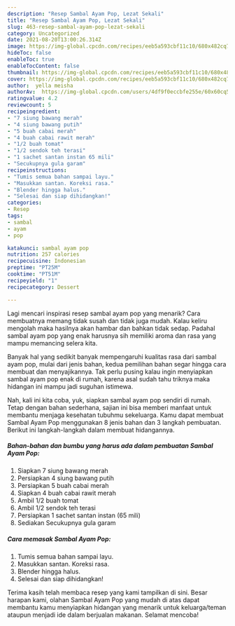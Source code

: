 ```yaml
---
description: "Resep Sambal Ayam Pop, Lezat Sekali"
title: "Resep Sambal Ayam Pop, Lezat Sekali"
slug: 463-resep-sambal-ayam-pop-lezat-sekali
category: Uncategorized
date: 2021-08-20T13:00:26.314Z
image: https://img-global.cpcdn.com/recipes/eeb5a593cbf11c10/680x482cq70/sambal-ayam-pop-foto-resep-utama.jpg
hideToc: false
enableToc: true
enableTocContent: false
thumbnail: https://img-global.cpcdn.com/recipes/eeb5a593cbf11c10/680x482cq70/sambal-ayam-pop-foto-resep-utama.jpg
cover: https://img-global.cpcdn.com/recipes/eeb5a593cbf11c10/680x482cq70/sambal-ayam-pop-foto-resep-utama.jpg
author:  yella meisha
authorAv:  https://img-global.cpcdn.com/users/4df9f0eccbfe255e/60x60cq50/avatar.jpg
ratingvalue: 4.2
reviewcount: 5
recipeingredient:
- "7 siung bawang merah"
- "4 siung bawang putih"
- "5 buah cabai merah"
- "4 buah cabai rawit merah"
- "1/2 buah tomat"
- "1/2 sendok teh terasi"
- "1 sachet santan instan 65 mili"
- "Secukupnya gula garam"
recipeinstructions:
- "Tumis semua bahan sampai layu."
- "Masukkan santan. Koreksi rasa."
- "Blender hingga halus."
- "Selesai dan siap dihidangkan!"
categories:
- Resep
tags:
- sambal
- ayam
- pop

katakunci: sambal ayam pop 
nutrition: 257 calories
recipecuisine: Indonesian
preptime: "PT25M"
cooktime: "PT51M"
recipeyield: "1"
recipecategory: Dessert

---
```



Lagi mencari inspirasi resep sambal ayam pop yang menarik? Cara membuatnya memang tidak susah dan tidak juga mudah. Kalau keliru mengolah maka hasilnya akan hambar dan bahkan tidak sedap. Padahal sambal ayam pop yang enak harusnya sih memiliki aroma dan rasa yang mampu memancing selera kita.




Banyak hal yang sedikit banyak mempengaruhi kualitas rasa dari sambal ayam pop, mulai dari jenis bahan, kedua pemilihan bahan segar hingga cara membuat dan menyajikannya. Tak perlu pusing kalau ingin menyiapkan sambal ayam pop enak di rumah, karena asal sudah tahu triknya maka hidangan ini mampu jadi suguhan istimewa.


Nah, kali ini kita coba, yuk, siapkan sambal ayam pop sendiri di rumah. Tetap dengan bahan sederhana, sajian ini bisa memberi manfaat untuk membantu menjaga kesehatan tubuhmu sekeluarga. Kamu dapat membuat Sambal Ayam Pop menggunakan 8 jenis bahan dan 3 langkah pembuatan. Berikut ini langkah-langkah dalam membuat hidangannya.

<!--inarticleads1-->

##### Bahan-bahan dan bumbu yang harus ada dalam pembuatan Sambal Ayam Pop:

1. Siapkan 7 siung bawang merah
1. Persiapkan 4 siung bawang putih
1. Persiapkan 5 buah cabai merah
1. Siapkan 4 buah cabai rawit merah
1. Ambil 1/2 buah tomat
1. Ambil 1/2 sendok teh terasi
1. Persiapkan 1 sachet santan instan (65 mili)
1. Sediakan Secukupnya gula garam




<!--inarticleads2-->

##### Cara memasak Sambal Ayam Pop:

1. Tumis semua bahan sampai layu.
1. Masukkan santan. Koreksi rasa.
1. Blender hingga halus.
1. Selesai dan siap dihidangkan!



Terima kasih telah membaca resep yang kami tampilkan di sini. Besar harapan kami, olahan Sambal Ayam Pop yang mudah di atas dapat membantu kamu menyiapkan hidangan yang menarik untuk keluarga/teman ataupun menjadi ide dalam berjualan makanan. Selamat mencoba!
